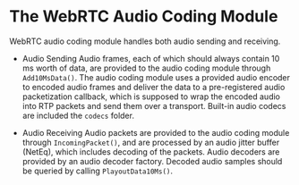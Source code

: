<?% config.freshness.owner = 'minyue' %?>
<?% config.freshness.reviewed = '2021-04-13' %?>

# The WebRTC Audio Coding Module

WebRTC audio coding module handles both audio sending and receiving.

* Audio Sending
Audio frames, each of which should always contain 10 ms worth of data, are provided to the audio coding module through `Add10MsData()`. The audio coding module uses a provided audio encoder to encoded audio frames and deliver the data to a pre-registered audio packetization callback, which is supposed to wrap the encoded audio into RTP packets and send them over a transport. Built-in audio codecs are included the `codecs` folder.


* Audio Receiving
Audio packets are provided to the audio coding module through `IncomingPacket()`, and are processed by an audio jitter buffer (NetEq), which includes decoding of the packets. Audio decoders are provided by an audio decoder factory. Decoded audio samples should be queried by calling `PlayoutData10Ms()`.